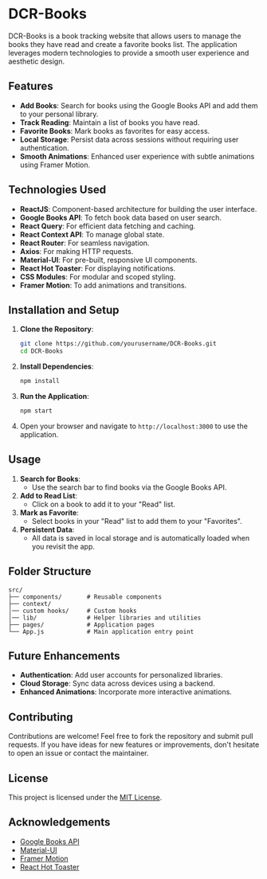 # DCR-Books

DCR-Books is a book tracking website that allows users to manage the books they have read and create a favorite books list. The application leverages modern technologies to provide a smooth user experience and aesthetic design.

## Features
- **Add Books**: Search for books using the Google Books API and add them to your personal library.
- **Track Reading**: Maintain a list of books you have read.
- **Favorite Books**: Mark books as favorites for easy access.
- **Local Storage**: Persist data across sessions without requiring user authentication.
- **Smooth Animations**: Enhanced user experience with subtle animations using Framer Motion.

## Technologies Used

- **ReactJS**: Component-based architecture for building the user interface.
- **Google Books API**: To fetch book data based on user search.
- **React Query**: For efficient data fetching and caching.
- **React Context API**: To manage global state.
- **React Router**: For seamless navigation.
- **Axios**: For making HTTP requests.
- **Material-UI**: For pre-built, responsive UI components.
- **React Hot Toaster**: For displaying notifications.
- **CSS Modules**: For modular and scoped styling.
- **Framer Motion**: To add animations and transitions.

## Installation and Setup

1. **Clone the Repository**:
   ```bash
   git clone https://github.com/yourusername/DCR-Books.git
   cd DCR-Books
   ```

2. **Install Dependencies**:
   ```bash
   npm install
   ```

3. **Run the Application**:
   ```bash
   npm start
   ```

4. Open your browser and navigate to `http://localhost:3000` to use the application.

## Usage

1. **Search for Books**:
   - Use the search bar to find books via the Google Books API.
2. **Add to Read List**:
   - Click on a book to add it to your "Read" list.
3. **Mark as Favorite**:
   - Select books in your "Read" list to add them to your "Favorites".
4. **Persistent Data**:
   - All data is saved in local storage and is automatically loaded when you revisit the app.

## Folder Structure

```plaintext
src/
├── components/       # Reusable components
├── context/          
│── custom hooks/     # Custom hooks 
│── lib/              # Helper libraries and utilities
├── pages/            # Application pages
└── App.js            # Main application entry point
```

## Future Enhancements
- **Authentication**: Add user accounts for personalized libraries.
- **Cloud Storage**: Sync data across devices using a backend.
- **Enhanced Animations**: Incorporate more interactive animations. 

## Contributing
Contributions are welcome! Feel free to fork the repository and submit pull requests. If you have ideas for new features or improvements, don't hesitate to open an issue or contact the maintainer.

## License
This project is licensed under the [MIT License](LICENSE).

## Acknowledgements
- [Google Books API](https://developers.google.com/books)
- [Material-UI](https://mui.com/)
- [Framer Motion](https://www.framer.com/motion/)
- [React Hot Toaster](https://react-hot-toast.com/)



